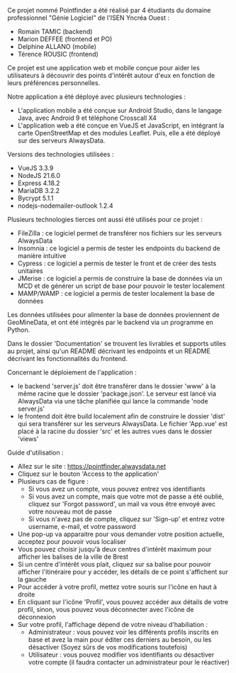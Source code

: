 Ce projet nommé Pointfinder a été réalisé par 4 étudiants du domaine professionnel "Génie Logiciel" de l'ISEN Yncréa Ouest :

- Romain TAMIC (backend)
- Marion DEFFEE (frontend et PO)
- Delphine ALLANO (mobile)
- Térence ROUSIC (frontend)

Ce projet est une application web et mobile conçue pour aider les utilisateurs à découvrir des points d'intérêt autour d'eux en fonction de leurs préférences personnelles.

Notre application a été déployé avec plusieurs technologies :

- L'application mobile a été conçue sur Android Studio, dans le langage Java, avec Android 9 et téléphone Crosscall X4
- L'application web a été conçue en VueJS et JavaScript, en intégrant la carte OpenStreetMap et des modules Leaflet. Puis, elle a été déployé sur des serveurs AlwaysData.

Versions des technologies utilisées :

- VueJS 3.3.9
- NodeJS 21.6.0
- Express 4.18.2
- MariaDB 3.2.2
- Bycrypt 5.1.1
- nodejs-nodemailer-outlook 1.2.4

Plusieurs technologies tierces ont aussi été utilisés pour ce projet :

- FileZilla : ce logiciel permet de transférer nos fichiers sur les serveurs AlwaysData
- Insomnia : ce logiciel a permis de tester les endpoints du backend de manière intuitive
- Cypress : ce logiciel a permis de tester le front et de créer des tests unitaires
- JMerise : ce logiciel a permis de construire la base de données via un MCD et de générer un script de base pour pouvoir le tester localement
- MAMP/WAMP : ce logiciel a permis de tester localement la base de données

Les données utilisées pour alimenter la base de données proviennent de GeoMineData, et ont été intégrés par le backend via un programme en Python.

Dans le dossier 'Documentation' se trouvent les livrables et supports utiles au projet, ainsi qu'un README décrivant les endpoints et un README décrivant les fonctionnalités du frontend.

Concernant le déploiement de l'application : 
- le backend 'server.js' doit être transférer dans le dossier 'www' à la même racine que le dossier 'package.json'. Le serveur est lancé via AlwaysData via une tâche planifiée qui lance la commande 'node server.js'
- le frontend doit être build localement afin de construire le dossier 'dist' qui sera transférer sur les serveurs AlwaysData. Le fichier 'App.vue' est placé à la racine du dossier 'src' et les autres vues dans le dossier 'views'

Guide d'utilisation :
- Allez sur le site : https://pointfinder.alwaysdata.net
- Cliquez sur le bouton 'Access to the application'
- Plusieurs cas de figure :
  - Si vous avez un compte, vous pouvez entrez vos identifiants
  - Si vous avez un compte, mais que votre mot de passe a été oublié, cliquez sur 'Forgot password', un mail va vous être envoyé avec votre nouveau mot de passe
  - Si vous n'avez pas de compte, cliquez sur 'Sign-up' et entrez votre username, e-mail, et votre password
- Une pop-up va apparaitre pour vous demander votre position actuelle, acceptez pour pouvoir vous localiser
- Vous pouvez choisir jusqu'à deux centres d'intérêt maximum pour afficher les balises de la ville de Brest
- Si un centre d'intérêt vous plait, cliquez sur sa balise pour pouvoir afficher l'itinéraire pour y accéder, les détails de ce point s'affichent sur la gauche
- Pour accéder à votre profil, mettez votre souris sur l'icône en haut à droite
- En cliquant sur l'icône 'Profil', vous pouvez accéder aux détails de votre profil, sinon, vous pouvez vous déconnecter avec l'icône de déconnexion
- Sur votre profil, l'affichage dépend de votre niveau d'habiliation :
  - Administrateur : vous pouvez voir les différents profils inscrits en base et avez la main pour éditer ces derniers au besoin, ou les désactiver (Soyez sûrs de vos modifications toutefois)
  - Utilisateur : vous pouvez modifier vos identifiants ou désactiver votre compte (il faudra contacter un administrateur pour le réactiver)       
